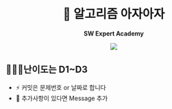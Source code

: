 <div align="center">

# 🚀 알고리즘 아자아자

**SW Expert Academy**

<a href="https://github.com/withtaylors/Algorithm_SWEA"><img src="https://hits.seeyoufarm.com/api/count/incr/badge.svg?url=https%3A%2F%2Fgithub.com%2Fsopt-makers%2Fsopt-playground-frontend&count_bg=%238040FF&title_bg=%23555555&icon=&icon_color=%23E7E7E7&title=hits&edge_flat=false"/></a>
</div>

## 💁🏻‍♂️난이도는 D1~D3

- ⚡ 커밋은 문제번호 or 날짜로 합니다
- 👀 추가사항이 있다면 Message 추가